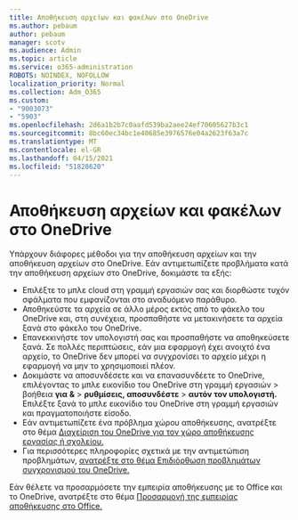 ```yaml
---
title: Αποθήκευση αρχείων και φακέλων στο OneDrive
ms.author: pebaum
author: pebaum
manager: scotv
ms.audience: Admin
ms.topic: article
ms.service: o365-administration
ROBOTS: NOINDEX, NOFOLLOW
localization_priority: Normal
ms.collection: Adm_O365
ms.custom:
- "9003073"
- "5903"
ms.openlocfilehash: 2d6a1b2b7c0aafd539ba2aee24ef70605627b3c1
ms.sourcegitcommit: 8bc60ec34bc1e40685e3976576e04a2623f63a7c
ms.translationtype: MT
ms.contentlocale: el-GR
ms.lasthandoff: 04/15/2021
ms.locfileid: "51828620"
---
```

# <a name="saving-files-and-folders-to-onedrive"></a>Αποθήκευση αρχείων και φακέλων στο OneDrive

Υπάρχουν διάφορες μέθοδοι για την αποθήκευση αρχείων και την αποθήκευση αρχείων στο OneDrive. Εάν αντιμετωπίζετε προβλήματα κατά την αποθήκευση αρχείων στο OneDrive, δοκιμάστε τα εξής:

- Επιλέξτε το μπλε cloud στη γραμμή εργασιών σας και διορθώστε τυχόν σφάλματα που εμφανίζονται στο αναδυόμενο παράθυρο.
- Αποθηκεύστε τα αρχεία σε άλλο μέρος εκτός από το φάκελο του OneDrive και, στη συνέχεια, προσπαθήστε να μετακινήσετε τα αρχεία ξανά στο φάκελο του OneDrive.
- Επανεκκινήστε τον υπολογιστή σας και προσπαθήστε να αποθηκεύσετε ξανά. Σε πολλές περιπτώσεις, εάν μια εφαρμογή έχει ανοιχτό ένα αρχείο, το OneDrive δεν μπορεί να συγχρονίσει το αρχείο μέχρι η εφαρμογή να μην το χρησιμοποιεί πλέον.    
- Δοκιμάστε να αποσυνδέσετε και να επανασυνδέετε το OneDrive, επιλέγοντας το μπλε εικονίδιο του OneDrive στη γραμμή εργασιών > βοήθεια **για &**  >  **ρυθμίσεις, αποσυνδέστε**  >  **αυτόν τον υπολογιστή.** Επιλέξτε ξανά το μπλε εικονίδιο του OneDrive στη γραμμή εργασιών και πραγματοποιήστε είσοδο.
- Εάν αντιμετωπίζετε ένα πρόβλημα χώρου αποθήκευσης, ανατρέξτε στο θέμα [Διαχείριση του OneDrive για τον χώρο αποθήκευσης εργασίας ή σχολείου.](https://support.microsoft.com/office/manage-your-onedrive-for-work-or-school-storage-31519161-059c-4764-b6f8-f5cd29f7fe68)
- Για περισσότερες πληροφορίες σχετικά με την αντιμετώπιση προβλημάτων, [ανατρέξτε στο θέμα Επιδιόρθωση προβλημάτων συγχρονισμού του OneDrive.](https://docs.microsoft.com/alchemyinsights/fix-onedrive-sync-issues)  

Εάν θέλετε να προσαρμόσετε την εμπειρία αποθήκευσης με το Office και το OneDrive, ανατρέξτε στο θέμα [Προσαρμογή της εμπειρίας αποθήκευσης στο Office.](https://support.microsoft.com/office/customize-the-save-experience-in-office-786200a7-f5f2-4d26-a3ae-b78c60dd5d3b)
